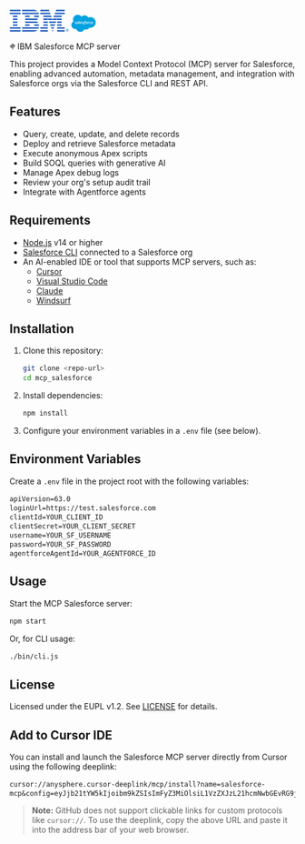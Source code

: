 <p>
  <img src="resources/images/ibmLogo.png" alt="IBM Logo" height="40"/>
  <img src="resources/images/salesforceLogo.png" alt="Salesforce Logo" height="30"/>
</p>

<img src="resources/images/mcpLogo.png" alt="IBM Logo" height="10"/>
IBM Salesforce MCP server

This project provides a Model Context Protocol (MCP) server for Salesforce, enabling advanced automation, metadata management, and integration with Salesforce orgs via the Salesforce CLI and REST API.

## Features

- Query, create, update, and delete records
- Deploy and retrieve Salesforce metadata
- Execute anonymous Apex scripts
- Build SOQL queries with generative AI
- Manage Apex debug logs
- Review your org's setup audit trail
- Integrate with Agentforce agents

## Requirements

- [Node.js](https://nodejs.org/) v14 or higher
- [Salesforce CLI](https://developer.salesforce.com/tools/salesforcecli) connected to a Salesforce org
- An AI-enabled IDE or tool that supports MCP servers, such as:
  - [Cursor](https://www.cursor.com)
  - [Visual Studio Code](https://code.visualstudio.com)
  - [Claude](https://claude.ai)
  - [Windsurf](https://windsurf.com/editor)

## Installation

1. Clone this repository:
   ```bash
   git clone <repo-url>
   cd mcp_salesforce
   ```
2. Install dependencies:
   ```bash
   npm install
   ```
3. Configure your environment variables in a `.env` file (see below).

## Environment Variables

Create a `.env` file in the project root with the following variables:

```
apiVersion=63.0
loginUrl=https://test.salesforce.com
clientId=YOUR_CLIENT_ID
clientSecret=YOUR_CLIENT_SECRET
username=YOUR_SF_USERNAME
password=YOUR_SF_PASSWORD
agentforceAgentId=YOUR_AGENTFORCE_ID
```

## Usage

Start the MCP Salesforce server:

```bash
npm start
```

Or, for CLI usage:

```bash
./bin/cli.js
```
## License

Licensed under the EUPL v1.2. See [LICENSE](LICENSE) for details.

## Add to Cursor IDE

You can install and launch the Salesforce MCP server directly from Cursor using the following deeplink:

```
cursor://anysphere.cursor-deeplink/mcp/install?name=salesforce-mcp&config=eyJjb21tYW5kIjoibm9kZSIsImFyZ3MiOlsiL1VzZXJzL21hcmNwbGEvRG9jdW1lbnRzL0ZlaW5hL1Byb2plY3Rlcy9tY3AvbWNwX3NhbGVzZm9yY2UvaW5kZXguanMiXX0=
```

> **Note:** GitHub does not support clickable links for custom protocols like `cursor://`. To use the deeplink, copy the above URL and paste it into the address bar of your web browser.